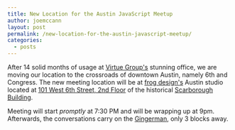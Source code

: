 ```yaml
---
title: New Location for the Austin JavaScript Meetup
author: joemccann
layout: post
permalink: /new-location-for-the-austin-javascript-meetup/
categories:
  - posts
---
```

After 14 solid months of usage at [Virtue Group's][1] stunning office, we are moving our location to the crossroads of downtown Austin, namely 6th and Congress. The new meeting location will be at [frog design's][2] Austin studio located at [101 West 6th Street, 2nd Floor][3] of the historical [Scarborough Building][4].

Meeting will start *promptly* at 7:30 PM and will be wrapping up at 9pm. Afterwards, the conversations carry on the [Gingerman][5], only 3 blocks away.

 [1]: http://www.virtuegroup.net/
 [2]: http://www.frogdesign.com
 [3]: http://maps.google.com/maps?oe=UTF-8&#038;hl=en&#038;q=101+west+6th+street+austin+tx&#038;client=qsb-mac&#038;ie=UTF8&#038;hq=&#038;hnear=101+W+6th+St,+Austin,+Travis,+Texas+78701&#038;gl=us&#038;ei=eD07TI_BMoWKlwfBzpzVBw&#038;ved=0CBMQ8gEwAA&#038;z=16
 [4]: http://www.austinpostcard.com/shistory.htm
 [5]: http://gingermanpub.com/
